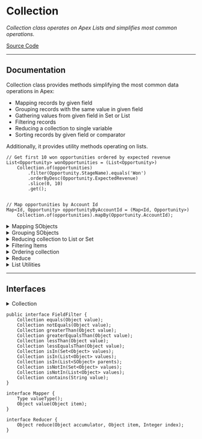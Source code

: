 # Collection
*Collection class operates on Apex Lists and simplifies most common operations.*

[Source Code](https://github.com/pkozuchowski/Apex-Opensource-Library/tree/master/force-app/commons/collections)


---
## Documentation

Collection class provides methods simplifying the most common data operations in Apex:
- Mapping records by given field
- Grouping records with the same value in given field
- Gathering values from given field in Set or List
- Filtering records
- Reducing a collection to single variable
- Sorting records by given field or comparator

Additionally, it provides utility methods operating on lists.

```apex | Examples
// Get first 10 won opportunities ordered by expected revenue
List<Opportunity> wonOpportunities = (List<Opportunity>)
    Collection.of(opportunities)
        .filter(Opportunity.StageName).equals('Won')
        .orderByDesc(Opportunity.ExpectedRevenue)
        .slice(0, 10)
        .get();


// Map opportunities by Account Id
Map<Id, Opportunity> opportunityByAccountId = (Map<Id, Opportunity>)
    Collection.of(opportunities).mapBy(Opportunity.AccountId);
```

<details>
    <summary>Mapping SObjects</summary>
    Collection class can be used to map sObjects by field value.

Collection class can reduce list of items to map - depending on used method, this can be:
- Mapping sobjects by field
- Mapping 2 fields of sobject as key and value pair
- Mappings sobject by concatenation of 2 fields
- Mapping by Mapper class implementations for key or key and value.
  Mapper interface derives value from Collection item that will be put in the map.  
  Example use case for this is when you have custom mapping that is occurring often through the code.

Mapping expects the key to be unique, if it's not - the last item in the list

### Recipes

```apex | Mapping by field | Map collection of sObjects by any field.
Map<Id, Opportunity> opportunityByAccountId = (Map<Id, Opportunity>)
    Collection.of(opportunities).mapBy(Opportunity.AccountId);

Map<String, Opportunity> opportunityByName = (Map<String, Opportunity>)
    Collection.of(opportunities).mapBy(Opportunity.Name);
```

```apex | Mapping between two fields | Selected fields will be mapped as key to value map.
Map<Id, Id> ownerByAccountId = (Map<Id, Id>)
    Collection.of(opportunities).mapBy(Opportunity.AccountId, Opportunity.OwnerId);
```

```apex | Mapping by concatenation of 2 fields | Map's key will be concatenation of 2 fields. There's no separator between fields.
Map<String, JunctionObject__c> mapByParents = (Map<String, JunctionObject__c>)
    Collection.of(junctions).mapByConcatenation(JunctionObject__c.Parent1__c, JunctionObject__c.Parent2__c);
```

```apex | Mapping by custom mapper class | Sometimes organizations will have very specific data translations that are often executed through the code. In that case, it's possible to implement Mapper interface and reuse it in many places. 
Map<Integer, Account> accountsByDay = (Map<Integer, Account>)
    Collection.of(accounts).mapBy(new MapperByCreatedDay());


public class MapperByCreatedDay implements Collection.Mapper {

    // Should return value derived from Collections item
    public Object value(Object item) {
        SObject so = (SObject) item;
        Datetime createdDate = (Datetime) so.get('CreatedDate');
        return createdDate.day();
    }

    // Should return type of value - this will also become Map's key or value type, depending where mapper is used.
    public Type valueType() { return Integer.class; }
}
```

</details>

<details>
    <summary>Grouping SObjects</summary>

Grouping is similar to mapping, except the key is non-unique among Collection items.
The result map's value will be a list of items mapped by the same key.  
Grouping provides the same methods as mapping.

### Recipes

```apex | Grouping by field | Group collection of sObjects by any field.
Map<Id, Opportunity[]> opportunitiesByAccountId = (Map<Id, Opportunity[]>)
    Collection.of(opportunities).groupBy(Opportunity.AccountId);

Map<Id, Opportunity[]> opportunitiesByOwner = (Map<Id, Opportunity[]>)
    Collection.of(opportunities).mapBy(Opportunity.OwnerId);

Map<String, Opportunity[]> opportunitiesByStage = (Map<String, Opportunity[]>)
    Collection.of(opportunities).mapBy(Opportunity.StageName);
```

```apex | Grouping between two fields | Selected fields will be mapped as key to list of values map.
Map<Id, Id[]> accountIdsByOwner = (Map<Id, Id[]>)
    Collection.of(opportunities).groupBy(Opportunity.OwnerId, Opportunity.AccountId);
```

```apex | Group by concatenation of 2 fields | Map's key will be concatenation of 2 fields. There's no separator between fields
Map<String, JunctionObject__c[]> = (Map<String, JunctionObject__c[]>)
    Collection.of(junctions).groupByConcatenation(JunctionObject__c.Parent1__c, JunctionObject__c.Parent2__c);
```

</details>

<details>
  <summary>Reducing collection to List or Set</summary>

Calling getSet() or getList() with sobject field, we will get List or Set of field values.  
Mapper interface can also be used to derive values from sObjects or any other item type.

```apex | Getting Set of values
Set<String> strings = Collection.of(opportunities).getSetString(Opportunity.Name);
Set<Id> ids = Collection.of(opportunities).getSetId(Opportunity.Id);
Set<Integer> integers = Collection.of(opportunities).getSetInteger(Opportunity.FiscalYear);

//Any Type
Set<Datetime> createdDates = (Set<Datetime>) Collection.of(opportunities).getSet(Opportunity.CreatedDate);
```

```apex | Getting List of values
List<String> strings = Collection.of(opportunities).getListString(Opportunity.Name);
List<Id> ids = Collection.of(opportunities).getListId(Opportunity.Id);
List<Integer> integers = Collection.of(opportunities).getListInteger(Opportunity.FiscalYear);

//Any Type
List<Datetime> createdDates = (List<Datetime>) Collection.of(opportunities).getList(Opportunity.CreatedDate);
```

```apex | All Methods
Set<Id> getSetId(SObjectField field);
Set<String> getSetString(SObjectField field);
Set<Integer> getSetInteger(SObjectField field);
Object getSet(SObjectField field);
Object getSet(Mapper valueMapper);


List<Id> getListId(SObjectField field);
List<String> getListString(SObjectField field);
List<Integer> getListInteger(SObjectField field);
List<Object> getList(SObjectField field);
List<Object> getList(Mapper valueMapper);
```

</details>


<details>
  <summary>Filtering Items</summary>

Collection can filter out records based on given conditions.  
Filtering can be combined with any other reduction method - mapping, grouping, getting set and so on.

```apex | Methods
FieldFilter filter(SObjectField field);
Collection filter(Condition filter);
Collection filterAlike(SObject prototype);
```

```apex | Filtering sObjects by value of the field.
Opportunity opp = (Opportunity) Collection.of(opportunities)
    .filter(Opportunity.Stage).equals('Won')
    .getFirst();
```

```apex | Filtering with complex logic
CollectionConditions c = new CollectionConditions();
List<Opportunity> filtered = (List<Opportunity>) Collection.of(opportunities)
    .filter(
        c.ORs(
            c.ANDs(
                c.field(Opportunity.NextStep).contains('Analysis'),
                c.field(Opportunity.HasOpenActivity).equals(true),
                c.field(Opportunity.LastActivityDate).lessEqualsThan(Date.today()),
                c.field(Opportunity.LastActivityDate).greaterThan(Date.today().addDays(-2))
            ),
            c.field(Opportunity.NextStep).notEquals('Analysis')
        )
    )
    .get();
```

```apex | Filtering similar records | Will filter records that have the same value set as given example
List<Opportunity> filtered = (List<Opportunity>) Collection.of(opportunities)
    .filterAlike(new Opportunity(
        StageName = 'Prospect',
        AccountId = myAccount.Id
    ))
    .get();
```

</details>

<details>
  <summary>Ordering collection</summary>

Order methods can sort list by sobject field or custom comparator.

```apex | Order by SObject field.
List<Opportunity> sortedOpportunities = (List<Opportunity>)
    Collection.of(opportunities)
        .orderAsc(Opportunity.CreatedDate)
        .get();
```

```apex | Order using custom comparator class
List<Opportunity> opportunities = (List<Opportunity>)
    Collection.of(opportunities)
        .orderBy(new ReverseProbabilityComparator())
        .get();

private class ReverseProbabilityComparator implements Comparator {
    public Integer compare(Object thisItem, Object otherItem) {
        Opportunity thisOpp = (Opportunity) thisItem;
        Opportunity otherOpp = (Opportunity) otherItem;

        if (thisOpp.Probability < otherOpp.Probability) {
            return 1;
        } else if (thisOpp.Probability > otherOpp.Probability) {
            return -1;

        } else {
            return 0;
        }
    }
}

```
</details>

<details>
  <summary>Reduce</summary>

Reduce collection to single aggregated value or completely different data structure.  
Framework provides a few out of the box arithmetic reductions, but any kind of transformation is possible by implementing custom Reducer class.
```apex
Decimal getSum(SObjectField field);
Decimal getAverage(SObjectField field);
Decimal getMin(SObjectField field);
Decimal getMax(SObjectField field);
Object reduce(Reducer reducer, Object initialValue);

Decimal sum = Collection.of(opportunities).getSum(Opportunity.Amount);
```
</details>


<details>
  <summary>List Utilities</summary>

```apex | Slicing list
Collection.of(contacts).slice(0, 10).get(); //=> returns first 10 contacts  
Collection.of(contacts).slice(new List<Integer>{0, 2, 4, 9}).get(); //=> returns contacts from given indexes  
```

```apex | First / Last and other | These methods are NPE safe and will return null if list is empty.
Collection.of(contacts).getFirst(); //=> returns first element or null
Collection.of(contacts).getLast();  //=> returns last element or null  
Collection.of(contacts).removeLast();  //=> removes last element   
```
</details>


---
## Interfaces

<details>
  <summary>Collection</summary>

```java
interface Collection {
    public static Collection of (List<Object> items);

    List<Object> get();
    Object getFirst();
    Object getLast();
    Object get(Integer i);
    Object getRandom();
    Collection add(Integer index, Object element);
    Collection add(Object element);
    Collection addAll(List<Object> elements);
    Collection addAll(Set<Object> elements);
    Collection remove(Integer index);
    Collection removeLast();
    Collection clear();
    Collection slice(Integer start, Integer stop);
    Collection slice(List<Integer> indexes);
    
    Boolean isNotEmpty();
    Boolean isEmpty();
    Integer size();
    FieldFilter filter(SObjectField field);
    Collection filter(Condition filter);
    Collection filterAlike(SObject prototype);
    
    
    Object reduce(Reducer reducer, Object initialValue);
    
    Decimal getSum(SObjectField field);
    Decimal getAverage(SObjectField field);
    Decimal getMin(SObjectField field);
    Decimal getMax(SObjectField field);
    
    
    List<Id> getListId(SObjectField field);
    List<String> getListString(SObjectField field);
    List<Integer> getListInteger(SObjectField field);
    List<Object> getList(SObjectField field);
    List<Object> getList(Mapper valueMapper);
    
    Set<Id> getSetId(SObjectField field);
    Set<String> getSetString(SObjectField field);
    Set<Integer> getSetInteger(SObjectField field);
    Object getSet(SObjectField field);
    Object getSet(Mapper valueMapper);
    
    Object mapBy(SObjectField field);
    Object mapBy(SObjectField keyField, SObjectField valueField);
    Object mapBy(Mapper keyMapper);
    Object mapBy(Mapper keyMapper, Mapper valueMapper);
    Object mapByConcatenation(SObjectField field1, SObjectField field2);
    
    
    Object groupBy(SObjectField field);
    Object groupBy(SObjectField keyField, SObjectField valueField);
    Object groupBy(Mapper keyMapper);
    Object groupBy(Mapper keyMapper, Mapper valueMapper);
    Object groupByConcatenation(SObjectField field1, SObjectField field2);
    
    
    Collection orderAsc(SObjectField field);
    Collection orderDesc(SObjectField field);
    Collection orderBy(Comparator comparator);
}
```
</details>

```apex | Field Filter | These methods are available when filtering sobject list by field:
public interface FieldFilter {
    Collection equals(Object value);
    Collection notEquals(Object value);
    Collection greaterThan(Object value);
    Collection greaterEqualsThan(Object value);
    Collection lessThan(Object value);
    Collection lessEqualsThan(Object value);
    Collection isIn(Set<Object> values);
    Collection isIn(List<Object> values);
    Collection isIn(List<SObject> parents);
    Collection isNotIn(Set<Object> values);
    Collection isNotIn(List<Object> values);
    Collection contains(String value);
}           
```

```apex | Mapper | Mapper is a class that takes single collection item and converts it to value. This value can be used as maps/groups/set/list key or value.
interface Mapper {
    Type valueType();
    Object value(Object item);
}
```

```apex | Reducer | Reducer takes entire collection and converts it to another value. This could be for example sum, min/max of the items fields, but also any different custom reduction.
interface Reducer {
    Object reduce(Object accumulator, Object item, Integer index);
}
```
